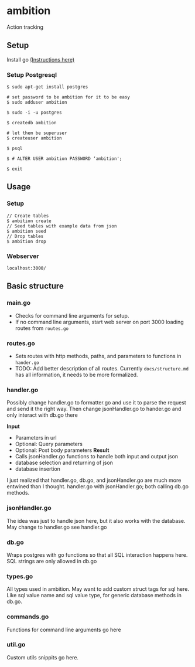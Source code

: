 # ambition

Action tracking

## Setup


Install go [(Instructions here)](https://golang.org/doc/install)

### Setup Postgresql

```
$ sudo apt-get install postgres

# set password to be ambition for it to be easy
$ sudo adduser ambition

$ sudo -i -u postgres

$ createdb ambition

# let them be superuser
$ createuser ambition

$ psql

$ # ALTER USER ambition PASSWORD ‘ambition';

$ exit
```

## Usage

### Setup

```
// Create tables
$ ambition create
// Seed tables with example data from json
$ ambition seed
// Drop tables
$ ambition drop
```

### Webserver

```
localhost:3000/
```

## Basic structure

### main.go

- Checks for command line arguments for setup.
- If no command line arguments, start web server on port 3000 loading routes from `routes.go`

### routes.go

- Sets routes with http methods, paths, and parameters to functions in `hander.go`
- TODO: Add better description of all routes. Currently `docs/structure.md` has all information, it needs to be more formalized.

### handler.go

Possibly change handler.go to formatter.go and use it to parse the request and send it the right way. Then change jsonHandler.go to hander.go and only interact with db.go there

**Input**
- Parameters in url
- Optional: Query parameters
- Optional: Post body parameters
**Result**
- Calls jsonHandler.go functions to handle both input and output json
- database selection and returning of json
- database insertion

I just realized that handler.go, db.go, and jsonHandler.go are much more entwined than I thought. handler.go with jsonHandler.go; both calling db.go methods.

### jsonHandler.go

The idea was just to handle json here, but it also works with the database. May change to handler.go see handler.go

### db.go

Wraps postgres with go functions so that all SQL interaction happens here. SQL strings are only allowed in db.go

### types.go

All types used in ambition. May want to add custom struct tags for sql here. Like sql value name and sql value type, for generic database methods in db.go.

### commands.go

Functions for command line arguments go here

### util.go

Custom utils snippits go here.


